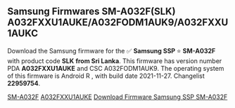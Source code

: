 <h2>Samsung Firmwares SM-A032F(SLK) A032FXXU1AUKE/A032FODM1AUK9/A032FXXU1AUKC</h2>
Download the Samsung firmware for the ✅ <strong>Samsung SSP </strong> ⭐ <strong>SM-A032F</strong> with product code <strong>SLK</strong> <strong> from Sri Lanka</strong>. This firmware has version number PDA <strong>A032FXXU1AUKE</strong> and CSC A032FODM1AUK9. The operating system of this firmware is Android R , with build date 2021-11-27. Changelist <strong>22959754</strong>.


[SM-A032F](https://samfirm.shop/samsung/model/SM-A032F)
[A032FXXU1AUKE](https://samfirm.shop/samsung/pda/A032FXXU1AUKE)
[Download Firmware Samsung SSP SM-A032F](https://samfirm.shop/samsung/firmware/480125)
